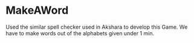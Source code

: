 # MakeAWord
Used the similar spell checker used in Akshara to develop this Game. We have to make words out of the alphabets given under 1 min.
